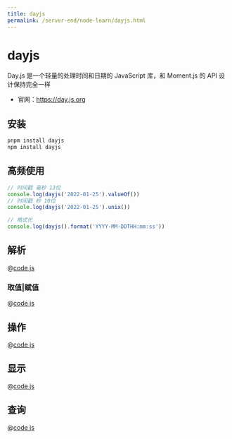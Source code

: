 ```yaml
---
title: dayjs
permalink: /server-end/node-learn/dayjs.html
---
```


# dayjs

Day.js 是一个轻量的处理时间和日期的 JavaScript 库，和 Moment.js 的 API 设计保持完全一样

- 官网：<https://day.js.org>

## 安装

```bash
pnpm install dayjs
npm install dayjs
```

## 高频使用

```js
// 时间戳 毫秒 13位
console.log(dayjs('2022-01-25').valueOf())
// 时间戳 秒 10位
console.log(dayjs('2022-01-25').unix())

// 格式化
console.log(dayjs().format('YYYY-MM-DDTHH:mm:ss'))
```

## 解析

@[code js](@code/node/dayjs/demo-1.js)

### 取值|赋值

@[code js](@code/node/dayjs/demo-2.js)

## 操作

@[code js](@code/node/dayjs/demo-3.js)

## 显示

@[code js](@code/node/dayjs/demo-4.js)

## 查询

@[code js](@code/node/dayjs/demo-5.js)

